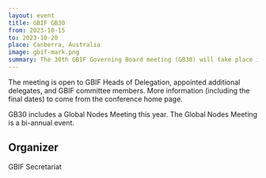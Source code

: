 ```yaml
---
layout: event
title: GBIF GB30
from: 2023-10-15
to: 2023-10-20
place: Canberra, Australia
image: gbif-mark.png
summary: The 30th GBIF Governing Board meeting (GB30) will take place in Canberra, Australia.
---
```


The meeting is open to GBIF Heads of Delegation, appointed additional delegates, and GBIF committee members. More information (including the final dates) to come from the conference home page.

GB30 includes a Global Nodes Meeting this year. The Global Nodes Meeting is a bi-annual event.

## Organizer
GBIF Secretariat
